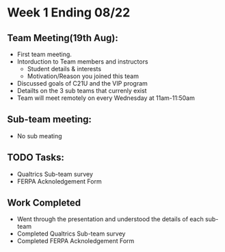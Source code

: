 # Week 1 Ending 08/22

## Team Meeting(19th Aug):
  - First team meeting. 
  - Intorduction to Team members and instructors
	- Student details & interests
	- Motivation/Reason you joined this team
  - Discussed goals of C21U and the VIP program
  - Detailts on the 3 sub teams that currenly exist
  - Team  will  meet  remotely on every Wednesday at 11am-11:50am

## Sub-team meeting:
  - No sub meating

## TODO Tasks:
  - Qualtrics Sub-team survey
  - FERPA Acknoledgement Form
  
## Work Completed
  - Went through the presentation and understood the details of each sub-team
  - Completed Qualtrics Sub-team survey
  - Completed FERPA Acknoledgement Form